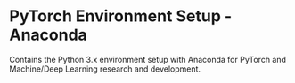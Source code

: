 # PyTorch Environment Setup - Anaconda
Contains the Python 3.x environment setup with Anaconda for PyTorch and Machine/Deep Learning research and development.
